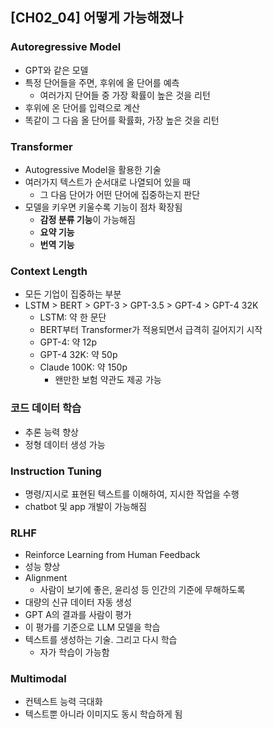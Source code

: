 ## [CH02_04] 어떻게 가능해졌나

### Autoregressive Model
- GPT와 같은 모델
- 특정 단어들을 주면, 후위에 올 단어를 예측
  - 여러가지 단어들 중 가장 확률이 높은 것을 리턴
- 후위에 온 단어를 입력으로 계산
- 똑같이 그 다음 올 단어를 확률화, 가장 높은 것을 리턴

### Transformer
- Autogressive Model을 활용한 기술
- 여러가지 텍스트가 순서대로 나열되어 있을 때
  - 그 다음 단어가 어떤 단어에 집중하는지 판단
- 모델을 키우면 키울수록 기능이 점차 확장됨
  - **감정 분류 기능**이 가능해짐
  - **요약 기능**
  - **번역 기능**

### Context Length
- 모든 기업이 집중하는 부분
- LSTM > BERT > GPT-3 > GPT-3.5 > GPT-4 > GPT-4 32K
  - LSTM: 약 한 문단
  - BERT부터 Transformer가 적용되면서 급격히 길어지기 시작
  - GPT-4: 약 12p
  - GPT-4 32K: 약 50p
  - Claude 100K: 약 150p
    - 왠만한 보험 약관도 제공 가능

### 코드 데이터 학습
- 추론 능력 향상
- 정형 데이터 생성 가능

### Instruction Tuning
- 명령/지시로 표현된 텍스트를 이해하여, 지시한 작업을 수행 
- chatbot 및 app 개발이 가능해짐

### RLHF
- Reinforce Learning from Human Feedback
- 성능 향상
- Alignment
  - 사람이 보기에 좋은, 윤리성 등 인간의 기준에 무해하도록
- 대량의 신규 데이터 자동 생성
- GPT A의 결과를 사람이 평가
- 이 평가를 기준으로 LLM 모델을 학습
- 텍스트를 생성하는 기술. 그리고 다시 학습
  - 자가 학습이 가능함

### Multimodal
- 컨텍스트 능력 극대화
- 텍스트뿐 아니라 이미지도 동시 학습하게 됨